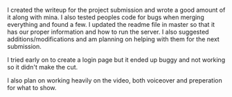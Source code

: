 I created the writeup for the project submission and wrote a good amount of it along with mina. I also tested peoples code for bugs when merging everything and found a few. I updated the readme file in master so that it has our proper information and how to run the server. I also suggested additions/modifications and am planning on helping with them for the next submission. 

I tried early on to create a login page but it ended up buggy and not working so it didn't make the cut. 

I also plan on working heavily on the video, both voiceover and preperation for what to show. 
